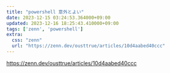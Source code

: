 ```yaml
---
title: "powershell 意外とよい"
date: 2023-12-15 03:24:53.364000+09:00
updated: 2023-12-16 18:25:43.410000+09:00
tags: ['zenn', 'powershell']
extra:
  css: "zenn"
  url: "https://zenn.dev/ousttrue/articles/10d4aabed40ccc"
---
```


<https://zenn.dev/ousttrue/articles/10d4aabed40ccc>
